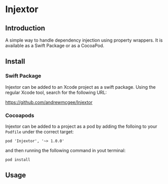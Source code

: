 # Injextor

## Introduction

A simple way to handle dependency injection using property wrappers. It is available as a Swift Package or as a CocoaPod.

## Install

### Swift Package

Injextor can be added to an Xcode project as a swift package. Using the regular Xcode tool, search for the following URL:

https://github.com/andrewmcgee/Injextor

### Cocoapods

Injextor can be added to a project as a pod by adding the folloing to your `Podfile` under the correct target:

```
pod 'Injextor', '~> 1.0.0'
```

and then running the following command in yout terminal:

```
pod install
```

## Usage
